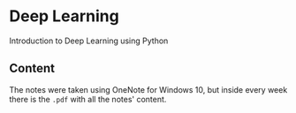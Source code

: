 # Deep Learning

Introduction to Deep Learning using Python

## Content

The notes were taken using OneNote for Windows 10, but inside every week there is the `.pdf` with all the notes' content.